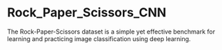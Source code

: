 # Rock_Paper_Scissors_CNN
The Rock-Paper-Scissors dataset is a simple yet effective benchmark for learning and practicing image classification using deep learning.
